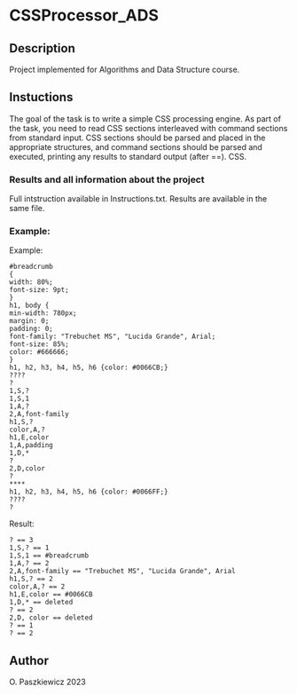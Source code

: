 # CSSProcessor_ADS
## Description
Project implemented for Algorithms and Data Structure course.

## Instuctions
The goal of the task is to write a simple CSS processing engine. As part of the task, you need 
to read CSS sections interleaved with command sections from standard input. CSS sections 
should be parsed and placed in the appropriate structures, and command sections should be 
parsed and executed, printing any results to standard output (after ==). 
CSS.

### Results and all information about the project
Full intstruction available in Instructions.txt. Results are available in the same file.

### Example:
Example:
```
#breadcrumb  
{ 
width: 80%; 
font-size: 9pt; 
} 
h1, body { 
min-width: 780px; 
margin: 0; 
padding: 0; 
font-family: "Trebuchet MS", "Lucida Grande", Arial; 
font-size: 85%; 
color: #666666; 
} 
h1, h2, h3, h4, h5, h6 {color: #0066CB;} 
???? 
? 
1,S,? 
1,S,1 
1,A,? 
2,A,font-family 
h1,S,? 
color,A,? 
h1,E,color 
1,A,padding 
1,D,* 
? 
2,D,color 
? 
**** 
h1, h2, h3, h4, h5, h6 {color: #0066FF;} 
???? 
?
```
Result: 
```
? == 3 
1,S,? == 1 
1,S,1 == #breadcrumb 
1,A,? == 2 
2,A,font-family == "Trebuchet MS", "Lucida Grande", Arial 
h1,S,? == 2 
color,A,? == 2 
h1,E,color == #0066CB 
1,D,* == deleted 
? == 2 
2,D, color == deleted 
? == 1 
? == 2
```

## Author
O. Paszkiewicz 2023
